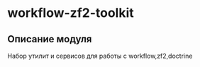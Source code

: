 # workflow-zf2-toolkit


## Описание модуля
Набор утилит и сервисов для работы с workflow,zf2,doctrine
